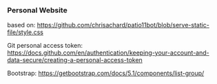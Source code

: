 ### Personal Website

based on: https://github.com/chrisachard/patio11bot/blob/serve-static-file/style.css

Git personal access token: https://docs.github.com/en/authentication/keeping-your-account-and-data-secure/creating-a-personal-access-token

Bootstrap: https://getbootstrap.com/docs/5.1/components/list-group/